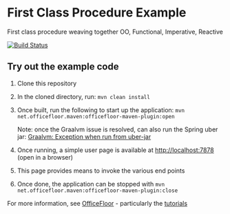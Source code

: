 # First Class Procedure Example

First class procedure weaving together OO, Functional, Imperative, Reactive

[![Build Status](https://travis-ci.com/sagenschneider/OoFunctionImperativeReactive.svg?branch=master)](https://travis-ci.com/sagenschneider/OoFunctionImperativeReactive)

## Try out the example code

 1. Clone this repository
 
 1. In the cloned directory, run: `mvn clean install`
 
 1. Once built, run the following to start up the application: `mvn net.officefloor.maven:officefloor-maven-plugin:open`
 
    Note: once the Graalvm issue is resolved, can also run the Spring uber jar: [Graalvm: Exception when run from uber-jar](https://github.com/graalvm/graaljs/issues/125)
    
 1. Once running, a simple user page is available at [http://localhost:7878](http://localhost:7878)  (open in a browser)
 
 1. This page provides means to invoke the various end points
 
 1. Once done, the application can be stopped with `mvn net.officefloor.maven:officefloor-maven-plugin:close`

For more information, see [OfficeFloor](http://officefloor.net) - particularly the [tutorials](http://officefloor.net/tutorials/)
